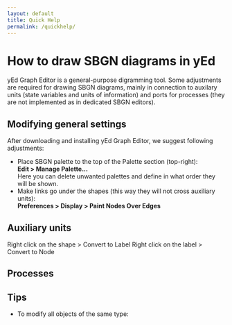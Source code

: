 ```yaml
---
layout: default
title: Quick Help
permalink: /quickhelp/
---
```


# How to draw SBGN diagrams in yEd

yEd Graph Editor is a general-purpose digramming tool. Some adjustments are required for drawing SBGN diagrams, mainly in connection to auxilary units (state variables and units of information) and ports for processes (they are not implemented as in dedicated SBGN editors). 

## Modifying general settings

After downloading and installing yEd Graph Editor, we suggest following adjustments:

* Place SBGN palette to the top of the Palette section (top-right):  
**Edit > Manage Palette...**  
Here you can delete unwanted palettes and define in what order they will be shown.
* Make links go under the shapes (this way they will not cross auxiliary units):  
**Preferences > Display > Paint Nodes Over Edges**

## Auxiliary units

Right click on the shape > Convert to Label
Right click on the label > Convert to Node

## Processes



## Tips

* To modify all objects of the same type: 


